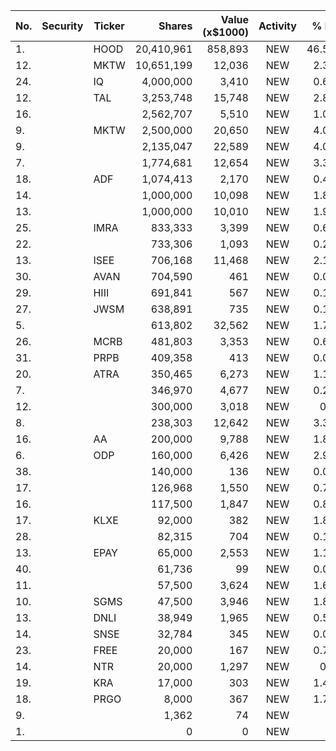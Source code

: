No. | Security | Ticker | Shares | Value (x$1000) | Activity | % Port
|--- | --- | --- | ---:| ---:|:---:| ---:|
 1.||HOOD</a>|20,410,961|858,893|NEW|46.58%|<a href=rel="bookmark"></a>
12.||MKTW</a>|10,651,199|12,036|NEW|2.37%|<a href=rel="bookmark"></a>
24.||IQ</a>|4,000,000|3,410|NEW|0.63%|<a href=rel="bookmark"></a>
12.||TAL</a>|3,253,748|15,748|NEW|2.85%|<a href=rel="bookmark"></a>
16.|||2,562,707|5,510|NEW|1.08%|rel="bookmark"></a>
9.||MKTW</a>|2,500,000|20,650|NEW|4.07%|<a href=rel="bookmark"></a>
9.|||2,135,047|22,589|NEW|4.09%|rel="bookmark"></a>
7.|||1,774,681|12,654|NEW|3.37%|rel="bookmark"></a>
18.||ADF</a>|1,074,413|2,170|NEW|0.42%|<a href=rel="bookmark"></a>
14.|||1,000,000|10,098|NEW|1.89%|rel="bookmark"></a>
13.|||1,000,000|10,010|NEW|1.97%|rel="bookmark"></a>
25.||IMRA</a>|833,333|3,399|NEW|0.63%|<a href=rel="bookmark"></a>
22.|||733,306|1,093|NEW|0.21%|rel="bookmark"></a>
13.||ISEE</a>|706,168|11,468|NEW|2.14%|<a href=rel="bookmark"></a>
30.||AVAN</a>|704,590|461|NEW|0.09%|<a href=rel="bookmark"></a>
29.||HIII</a>|691,841|567|NEW|0.11%|<a href=rel="bookmark"></a>
27.||JWSM</a>|638,891|735|NEW|0.14%|<a href=rel="bookmark"></a>
5.|||613,802|32,562|NEW|1.76%|rel="bookmark"></a>
26.||MCRB</a>|481,803|3,353|NEW|0.62%|<a href=rel="bookmark"></a>
31.||PRPB</a>|409,358|413|NEW|0.08%|<a href=rel="bookmark"></a>
20.||ATRA</a>|350,465|6,273|NEW|1.17%|<a href=rel="bookmark"></a>
7.|||346,970|4,677|NEW|0.25%|rel="bookmark"></a>
12.|||300,000|3,018|NEW|0.8%|rel="bookmark"></a>
8.|||238,303|12,642|NEW|3.36%|rel="bookmark"></a>
16.||AA</a>|200,000|9,788|NEW|1.83%|<a href=rel="bookmark"></a>
6.||ODP</a>|160,000|6,426|NEW|2.99%|<a href=rel="bookmark"></a>
38.|||140,000|136|NEW|0.02%|rel="bookmark"></a>
17.|||126,968|1,550|NEW|0.72%|rel="bookmark"></a>
16.|||117,500|1,847|NEW|0.86%|rel="bookmark"></a>
17.||KLXE</a>|92,000|382|NEW|1.81%|<a href=rel="bookmark"></a>
28.|||82,315|704|NEW|0.13%|rel="bookmark"></a>
13.||EPAY</a>|65,000|2,553|NEW|1.19%|<a href=rel="bookmark"></a>
40.|||61,736|99|NEW|0.01%|rel="bookmark"></a>
11.|||57,500|3,624|NEW|1.69%|rel="bookmark"></a>
10.||SGMS</a>|47,500|3,946|NEW|1.84%|<a href=rel="bookmark"></a>
13.||DNLI</a>|38,949|1,965|NEW|0.52%|<a href=rel="bookmark"></a>
14.||SNSE</a>|32,784|345|NEW|0.09%|<a href=rel="bookmark"></a>
23.||FREE</a>|20,000|167|NEW|0.79%|<a href=rel="bookmark"></a>
14.||NTR</a>|20,000|1,297|NEW|0.1%|<a href=rel="bookmark"></a>
19.||KRA</a>|17,000|303|NEW|1.44%|<a href=rel="bookmark"></a>
18.||PRGO</a>|8,000|367|NEW|1.74%|<a href=rel="bookmark"></a>
9.|||1,362|74|NEW|0%|rel="bookmark"></a>
1.|||0|0|NEW|0%|rel="bookmark"></a>

